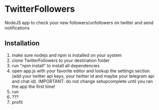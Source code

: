 # TwitterFollowers
NodeJS app to check your new followers/unfollowers on twitter and send notifications



## Installation
1. make sure nodejs and npm is installed on your system
2. clone TwitterFollowers to your destination folder
3. run "npm install" to install all dependencies
4. open app.js with your favorite editor and lookup the settings section (add your twitter api keys, your twitter id and maybe your telegram api and chat id). IMPORTANT: do not change setupcomplete until you ran the app the first time!
5. run
6. ???
7. profit
